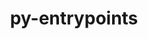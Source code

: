 ---
title: "py-entrypoints"
layout: cache
categories: [package, develop-2023-12-17]
meta: {"versions": ["0.4"], "compilers": ["cce@=15.0.1", "gcc@=11.1.0", "gcc@=11.4.0", "gcc@=9.4.0", "oneapi@=2023.2.0"], "oss": ["rhel8", "ubuntu20.04"], "platforms": ["linux"], "targets": ["neoverse_v1", "ppc64le", "x86_64_v3", "zen4"], "stacks": ["data-vis-sdk", "e4s", "e4s-cray-rhel", "e4s-neoverse_v1", "e4s-oneapi", "e4s-power", "root"], "num_specs": 8, "num_specs_by_stack": {"root": 8, "e4s-cray-rhel": 1, "e4s-neoverse_v1": 1, "e4s-power": 1, "data-vis-sdk": 1, "e4s": 2, "e4s-oneapi": 2}}
spec_details: [{"hash": "zksu5vwg57f5j2h2fjvbmcye3sb6rn5y", "compiler": "cce@=15.0.1", "versions": ["0.4"], "os": "rhel8", "platform": "linux", "target": "zen4", "variants": ["build_system=python_pip"], "stacks": ["root", "e4s-cray-rhel"], "size": "-", "tarball": "https://binaries.spack.io/releases/develop-2023-12-17/build_cache/linux-rhel8-zen4/cce-15.0.1/py-entrypoints-0.4/linux-rhel8-zen4-cce-15.0.1-py-entrypoints-0.4-zksu5vwg57f5j2h2fjvbmcye3sb6rn5y.spack"}, {"hash": "dkugbu6rtkov63lfei7ji3m32b4j2h2a", "compiler": "gcc@=11.4.0", "versions": ["0.4"], "os": "ubuntu20.04", "platform": "linux", "target": "neoverse_v1", "variants": ["build_system=python_pip"], "stacks": ["e4s-neoverse_v1", "root"], "size": "-", "tarball": "https://binaries.spack.io/releases/develop-2023-12-17/build_cache/linux-ubuntu20.04-neoverse_v1/gcc-11.4.0/py-entrypoints-0.4/linux-ubuntu20.04-neoverse_v1-gcc-11.4.0-py-entrypoints-0.4-dkugbu6rtkov63lfei7ji3m32b4j2h2a.spack"}, {"hash": "7dvgbt7ed5iousybi2zynecc4ocaocvc", "compiler": "gcc@=9.4.0", "versions": ["0.4"], "os": "ubuntu20.04", "platform": "linux", "target": "ppc64le", "variants": ["build_system=python_pip"], "stacks": ["root", "e4s-power"], "size": "-", "tarball": "https://binaries.spack.io/releases/develop-2023-12-17/build_cache/linux-ubuntu20.04-ppc64le/gcc-9.4.0/py-entrypoints-0.4/linux-ubuntu20.04-ppc64le-gcc-9.4.0-py-entrypoints-0.4-7dvgbt7ed5iousybi2zynecc4ocaocvc.spack"}, {"hash": "ctuuhx4daepzt5ct7xdbwh2g2bn6hep7", "compiler": "gcc@=11.1.0", "versions": ["0.4"], "os": "ubuntu20.04", "platform": "linux", "target": "x86_64_v3", "variants": ["build_system=python_pip"], "stacks": ["root", "data-vis-sdk"], "size": "-", "tarball": "https://binaries.spack.io/releases/develop-2023-12-17/build_cache/linux-ubuntu20.04-x86_64_v3/gcc-11.1.0/py-entrypoints-0.4/linux-ubuntu20.04-x86_64_v3-gcc-11.1.0-py-entrypoints-0.4-ctuuhx4daepzt5ct7xdbwh2g2bn6hep7.spack"}, {"hash": "7bihyiuzztlhu3somidt4bpompj43kqi", "compiler": "gcc@=11.4.0", "versions": ["0.4"], "os": "ubuntu20.04", "platform": "linux", "target": "x86_64_v3", "variants": ["build_system=python_pip"], "stacks": ["root", "e4s"], "size": "-", "tarball": "https://binaries.spack.io/releases/develop-2023-12-17/build_cache/linux-ubuntu20.04-x86_64_v3/gcc-11.4.0/py-entrypoints-0.4/linux-ubuntu20.04-x86_64_v3-gcc-11.4.0-py-entrypoints-0.4-7bihyiuzztlhu3somidt4bpompj43kqi.spack"}, {"hash": "qdgxijuxhmgyroxztrqokep5rs3ca536", "compiler": "gcc@=11.4.0", "versions": ["0.4"], "os": "ubuntu20.04", "platform": "linux", "target": "x86_64_v3", "variants": ["build_system=python_pip"], "stacks": ["root", "e4s"], "size": "-", "tarball": "https://binaries.spack.io/releases/develop-2023-12-17/build_cache/linux-ubuntu20.04-x86_64_v3/gcc-11.4.0/py-entrypoints-0.4/linux-ubuntu20.04-x86_64_v3-gcc-11.4.0-py-entrypoints-0.4-qdgxijuxhmgyroxztrqokep5rs3ca536.spack"}, {"hash": "ow7puqen6kekoo5cc52emzodxptjttnk", "compiler": "oneapi@=2023.2.0", "versions": ["0.4"], "os": "ubuntu20.04", "platform": "linux", "target": "x86_64_v3", "variants": ["build_system=python_pip"], "stacks": ["root", "e4s-oneapi"], "size": "-", "tarball": "https://binaries.spack.io/releases/develop-2023-12-17/build_cache/linux-ubuntu20.04-x86_64_v3/oneapi-2023.2.0/py-entrypoints-0.4/linux-ubuntu20.04-x86_64_v3-oneapi-2023.2.0-py-entrypoints-0.4-ow7puqen6kekoo5cc52emzodxptjttnk.spack"}, {"hash": "36463ecw75gj6m62gitg6up724vfipzt", "compiler": "oneapi@=2023.2.0", "versions": ["0.4"], "os": "ubuntu20.04", "platform": "linux", "target": "x86_64_v3", "variants": ["build_system=python_pip"], "stacks": ["root", "e4s-oneapi"], "size": "-", "tarball": "https://binaries.spack.io/releases/develop-2023-12-17/build_cache/linux-ubuntu20.04-x86_64_v3/oneapi-2023.2.0/py-entrypoints-0.4/linux-ubuntu20.04-x86_64_v3-oneapi-2023.2.0-py-entrypoints-0.4-36463ecw75gj6m62gitg6up724vfipzt.spack"}]
---